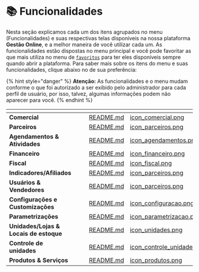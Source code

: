 # 📚 Funcionalidades

Nesta seção explicamos cada um dos itens agrupados no menu (Funcionalidades) e suas respectivas telas disponíveis na nossa plataforma **Gestão Online**, e a melhor maneira de você utilizar cada um. As funcionalidades estão dispostas no menu principal e você pode favoritar as que mais utiliza no menu de [`favoritos`](/erp-v2/primeiro_acesso/favoritos.md) para ter eles disponíveis sempre quando abrir a plataforma. Para saber mais sobre os itens do menu e suas funcionalidades, clique abaixo no de sua preferência:

{% hint style="danger" %}
**Atenção:** As funcionalidades e o menu mudam conforme o que foi autorizado a ser exibido pelo administrador para cada perfil de usuário, por isso, talvez, algumas informações podem não aparecer para você.
{% endhint %}

<table data-view="cards">
    <thead>
        <tr>
            <th></th>
            <th></th>
            <th></th>
            <th data-hidden data-card-target data-type="content-ref"></th>
            <th data-hidden data-card-cover data-type="files"></th>
        </tr>
    </thead>
        <tbody>
            <tr>
                <td>
                    <strong>Comercial</strong>
                </td>
                <td></td>
                <td></td>
                <td>
                    <a href="/erp-v2/funcionalidades/comercial/README.md">README.md</a>
                </td>
                <td>
                    <a href="/erp-v2/assets/funcionalidades/icon_comercial.png">icon_comercial.png</a>
                </td>
            </tr>
            <tr>
                <td>
                    <strong>Parceiros</strong>
                </td>
                <td></td>
                <td></td>
                <td>
                    <a href="/erp-v2/funcionalidades/parceiros/README.md">README.md</a>
                </td>
                <td>
                    <a href="/erp-v2/assets/funcionalidades/icon_parceiros.png">icon_parceiros.png</a>
                </td>
            </tr>
            <tr>
                <td>
                    <strong>Agendamentos &#x26; Atividades</strong>
                </td>
                <td></td>
                <td></td>
                <td>
                    <a href="/erp-v2/funcionalidades/agendamentos_atividades/README.md">README.md</a>
                </td>
                <td>
                    <a href="/erp-v2/assets/funcionalidades/icon_agendamentos.png">icon_agendamentos.png</a>
                </td>
            </tr>
            <tr>
                <td>
                    <strong>Financeiro</strong>
                </td>
                <td></td>
                <td></td>
                <td>
                    <a href="/erp-v2/funcionalidades/financeiro/README.md">README.md</a>
                </td>
                <td>
                    <a href="/erp-v2/assets/funcionalidades/icon_financeiro.png">icon_financeiro.png</a>
                </td>
            </tr>
            <tr>
                <td>
                    <strong>Fiscal</strong>
                </td>
                <td></td>
                <td></td>
                <td>
                    <a href="/erp-v2/funcionalidades/fiscal/README.md">README.md</a>
                </td>
                <td>
                    <a href="/erp-v2/assets/funcionalidades/icon_fiscal.png">icon_fiscal.png</a>
                </td>
            </tr>
            <tr>
                <td>
                    <strong>Indicadores/Afiliados</strong>
                </td>
                <td></td>
                <td></td>
                <td>
                    <a href="/erp-v2/funcionalidades/indicadores_afiliados/README.md">README.md</a>
                </td>
                <td>
                    <a href="/erp-v2/assets/funcionalidades/icon_parceiros.png">icon_parceiros.png</a>
                </td>
            </tr>
            <tr>
                <td>
                    <strong>Usuários &#x26; Vendedores</strong>
                </td>
                <td></td>
                <td></td>
                <td>
                    <a href="/erp-v2/funcionalidades/usuarios_vendedores/README.md">README.md</a>
                </td>
                <td>
                    <a href="/erp-v2/assets/funcionalidades/icon_parceiros.png">icon_parceiros.png</a>
                </td>
            </tr>
            <tr>
                <td>
                    <strong>Configurações e Customizações</strong>
                </td>
                <td></td>
                <td></td>
                <td>
                    <a href="/erp-v2/funcionalidades/configuracoes_customizacoes/README.md">README.md</a>
                </td>
                <td>
                    <a href="/erp-v2/assets/funcionalidades/icon_configuracao.png">icon_configuracao.png</a>
                </td>
            </tr>
            <tr>
                <td>
                    <strong>Parametrizações</strong>
                </td>
                <td></td>
                <td></td>
                <td>
                    <a href="/erp-v2/funcionalidades/parametrizacoes/README.md">README.md</a>
                </td>
                <td>
                    <a href="/erp-v2/assets/funcionalidades/icon_parametrizacao.png">icon_parametrizacao.png</a>
                </td>
            </tr>
            <tr>
                <td>
                    <strong>Unidades/Lojas &#x26; Locais de estoque</strong>
                </td>
                <td></td>
                <td></td>
                <td>
                    <a href="/erp-v2/funcionalidades/unidades_locais_estoque/README.md">README.md</a>
                </td>
                <td>
                    <a href="/erp-v2/assets/funcionalidades/icon_unidades.png">icon_unidades.png</a>
                </td>
            </tr>
            <tr>
                <td>
                    <strong>Controle de unidades</strong>
                </td>
                <td></td>
                <td></td>
                <td>
                    <a href="/erp-v2/funcionalidades/controle_unidades/README.md">README.md</a>
                </td>
                <td>
                    <a href="/erp-v2/assets/funcionalidades/icon_controle_unidades.png">icon_controle_unidades.png</a>
                </td>
            </tr>
            <tr>
                <td>
                    <strong>Produtos &#x26; Serviços</strong>
                </td>
                <td></td>
                <td></td>
                <td>
                    <a href="/erp-v2/funcionalidades/produtos_servicos/README.md">README.md</a>
                </td>
                <td>
                    <a href="/erp-v2/assets/funcionalidades/icon_produtos.png">icon_produtos.png</a>
                </td>
            </tr>
        </tbody>
</table>